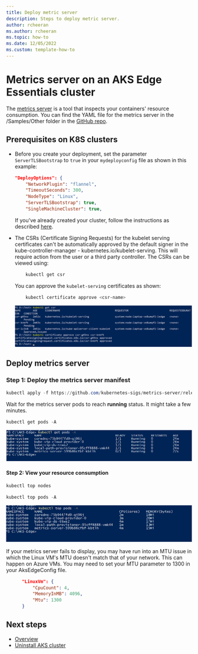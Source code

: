 ```yaml
---
title: Deploy metric server
description: Steps to deploy metric server.
author: rcheeran
ms.author: rcheeran
ms.topic: how-to
ms.date: 12/05/2022
ms.custom: template-how-to
---
```


# Metrics server on an AKS Edge Essentials cluster

The [metrics server](https://github.com/kubernetes-sigs/metrics-server) is a tool that inspects your containers' resource consumption. You can find the YAML file for the metrics server in the /Samples/Other folder in the [GitHub repo](https://github.com/Azure/aks-edge-utils/).

## Prerequisites on K8S clusters

- Before you create your deployment, set the parameter `ServerTLSBootstrap` to `true` in your `mydeployconfig` file as shown in this example:

    ```json
    "DeployOptions": {
        "NetworkPlugin": "flannel",
        "TimeoutSeconds": 300,
        "NodeType": "Linux",
        "ServerTLSBootstrap": true,
        "SingleMachineCluster": true,
    ```

    If you've already created your cluster, follow the instructions as described [here](https://kubernetes.io/docs/tasks/administer-cluster/kubeadm/kubeadm-certs/#kubelet-serving-certs).

- The CSRs (Certificate Signing Requests) for the kubelet serving certificates can't be automatically approved by the default signer in the kube-controller-manager - kubernetes.io/kubelet-serving. This will require action from the user or a third party controller. The CSRs can be viewed using:

    ```bash
        kubectl get csr
    ```

    You can approve the `kubelet-serving` certificates as shown:

    ```bash
        kubectl certificate approve <csr-name>
    ```

    ![Screenshot of approval of certificates.](media/aks-edge/metrics-server-certificate.png)

## Deploy metrics server

### Step 1: Deploy the metrics server manifest

```powershell
kubectl apply -f https://github.com/kubernetes-sigs/metrics-server/releases/latest/download/components.yaml
```

Wait for the metrics server pods to reach **running** status. It might take a few minutes.

```powershell
kubectl get pods -A
```

![Screenshot of results showing metrics pod running.](media/aks-edge/metrics-pod-running.png)

#### Step 2: View your resource consumption

```powershell
kubectl top nodes
```

```powershell
kubectl top pods -A
```

![Screenshot of results showing metrics server installed.](media/aks-edge/metrics-server-installed.png)

If your metrics server fails to display, you may have run into an MTU issue in which the Linux VM's MTU doesn't match that of your network. This can happen on Azure VMs. You may need to set your MTU parameter to 1300 in your AksEdgeConfig file.

 ```json
       "LinuxVm": {
           "CpuCount": 4,
           "MemoryInMB": 4096,
           "Mtu": 1300
       }
   ```

## Next steps

- [Overview](aks-edge-overview.md)
- [Uninstall AKS cluster](aks-edge-howto-uninstall.md)
